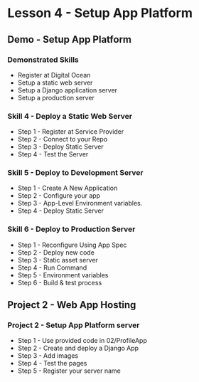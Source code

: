 # Lesson 4 - Setup App Platform

## Demo - Setup App Platform 

### Demonstrated Skills
* Register at Digital Ocean
* Setup a static web server
* Setup a Django application server
* Setup a production server


### Skill 4 - Deploy a Static Web Server
* Step 1 - Register at Service Provider
* Step 2 - Connect to your Repo
* Step 3 - Deploy Static Server
* Step 4 - Test the Server


### Skill 5 - Deploy to Development Server
* Step 1 - Create A New Application
* Step 2 - Configure your app
* Step 3 - App-Level Environment variables.
* Step 4 - Deploy Static Server


### Skill 6 - Deploy to Production Server
* Step 1 - Reconfigure Using App Spec
* Step 2 - Deploy new code
* Step 3 - Static asset server
* Step 4 - Run Command
* Step 5 - Environment variables
* Step 6 - Build & test process


## Project 2 - Web App Hosting

### Project 2 - Setup App Platform server
* Step 1 - Use provided code in 02/ProfileApp
* Step 2 - Create and deploy a Django App
* Step 3 - Add images
* Step 4 - Test the pages
* Step 5 - Register your server name
